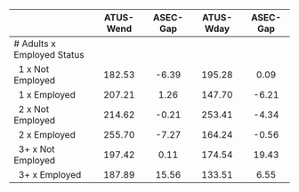 
|                      |    ATUS-Wend |     ASEC-Gap |    ATUS-Wday |     ASEC-Gap |
| -------------------- | :----------: | :----------: | :----------: | :----------: |
| # Adults x Employed Status |              |              |              |              |
| &nbsp;&nbsp;1 x Not Employed |       182.53 |        -6.39 |       195.28 |         0.09 |
| &nbsp;&nbsp;1 x Employed |       207.21 |         1.26 |       147.70 |        -6.21 |
| &nbsp;&nbsp;2 x Not Employed |       214.62 |        -0.21 |       253.41 |        -4.34 |
| &nbsp;&nbsp;2 x Employed |       255.70 |        -7.27 |       164.24 |        -0.56 |
| &nbsp;&nbsp;3+ x Not Employed |       197.42 |         0.11 |       174.54 |        19.43 |
| &nbsp;&nbsp;3+ x Employed |       187.89 |        15.56 |       133.51 |         6.55 |

